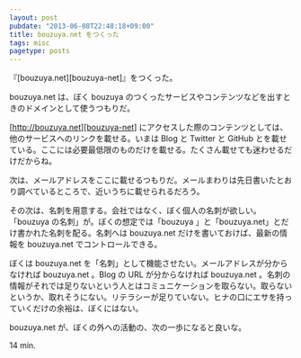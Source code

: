 ```yaml
---
layout: post
pubdate: "2013-06-08T22:48:18+09:00"
title: bouzuya.net をつくった
tags: misc
pagetype: posts
---
```

『[bouzuya.net][bouzuya-net]』をつくった。

bouzuya.net は、ぼく bouzuya のつくったサービスやコンテンツなどを出すときのドメインとして使うつもりだ。

[http://bouzuya.net][bouzuya-net] にアクセスした際のコンテンツとしては、他のサービスへのリンクを載せる。いまは Blog と Twitter と GitHub とを載せている。ここには必要最低限のものだけを載せる。たくさん載せても迷わせるだけだからね。

次は、メールアドレスをここに載せるつもりだ。メールまわりは先日書いたとおり調べているところで、近いうちに載せられるだろう。

その次は、名刺を用意する。会社ではなく、ぼく個人の名刺が欲しい。「bouzuya の名刺」が。ぼくの想定では「bouzuya 」と「bouzuya.net」とだけ書かれた名刺を配る。名刺へは bouzuya.net だけを書いておけば、最新の情報を bouzuya.net でコントロールできる。

ぼくは bouzuya.net を「名刺」として機能させたい。メールアドレスが分からなければ bouzuya.net 。Blog の URL が分からなければ bouzuya.net 。名刺の情報がそれでは足りないという人とはコミュニケーションを取らない。取らないというか、取れそうにない。リテラシーが足りていない。ヒナの口にエサを持っていくだけの余裕は、ぼくにはない。

bouzuya.net が、ぼくの外への活動の、次の一歩になると良いな。

14 min.
